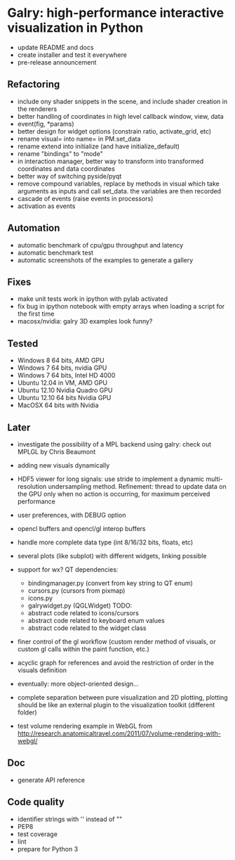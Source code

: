 Galry: high-performance interactive visualization in Python
===========================================================

  * update README and docs
  * create installer and test it everywhere
  * pre-release announcement
  

Refactoring
-----------

  * include ony shader snippets in the scene, and include shader creation
    in the renderers
  * better handling of coordinates in high level callback
        window, view, data
  * event(fig, *params)
  * better design for widget options (constrain ratio, activate_grid, etc)
  * rename visual= into name= in PM.set_data
  * rename extend into initialize (and have initialize_default)
  * rename "bindings" to "mode"
  * in interaction manager, better way to transform into transformed coordinates
    and data coordinates
  * better way of switching pyside/pyqt
  * remove compound variables, replace by methods in visual which take
    arguments as inputs and call set_data. the variables are then recorded
  * cascade of events (raise events in processors)
  * activation as events


Automation
----------
  
  * automatic benchmark of cpu/gpu throughput and latency
  * automatic benchmark test
  * automatic screenshots of the examples to generate a gallery

  
Fixes
-----

  * make unit tests work in ipython with pylab activated
  * fix bug in ipython notebook with empty arrays when loading a script
    for the first time
  * macosx/nvidia: galry 3D examples look funny?
    
  
Tested
------

  * Windows 8 64 bits, AMD GPU
  * Windows 7 64 bits, nvidia GPU
  * Windows 7 64 bits, Intel HD 4000
  * Ubuntu 12.04 in VM, AMD GPU
  * Ubuntu 12.10 Nvidia Quadro GPU
  * Ubuntu 12.10 64 bits Nvidia GPU
  * MacOSX 64 bits with Nvidia


Later
-----

  * investigate the possibility of a MPL backend using galry: check out
    MPLGL by Chris Beaumont
  * adding new visuals dynamically
  * HDF5 viewer for long signals: use stride to implement a dynamic 
    multi-resolution undersampling method.
    Refinement: thread to update data on the GPU only when no action is occurring,
    for maximum perceived performance
  * user preferences, with DEBUG option
  * opencl buffers and opencl/gl interop buffers
  * handle more complete data type (int 8/16/32 bits, floats, etc)  
  * several plots (like subplot) with different widgets, linking possible
  * support for wx?
    QT dependencies:
      * bindingmanager.py (convert from key string to 
        QT enum)
      * cursors.py (cursors from pixmap)
      * icons.py
      * galrywidget.py (QGLWidget)
    TODO:
      * abstract code related to icons/cursors
      * abstract code related to keyboard enum values      
      * abstract code related to the widget class
  
  * finer control of the gl workflow (custom render method of visuals, or 
    custom gl calls within the paint function, etc.)
  * acyclic graph for references and avoid the restriction of order in
    the visuals definition
  * eventually: more object-oriented design...
  * complete separation between pure visualization and 2D plotting,
    plotting should be like an external plugin to the visualization toolkit
    (different folder)
  * test volume rendering example in WebGL from
    http://research.anatomicaltravel.com/2011/07/volume-rendering-with-webgl/
  
  
Doc
---

  * generate API reference

  
Code quality
------------

  * identifier strings with '' instead of ""
  * PEP8
  * test coverage
  * lint
  * prepare for Python 3

  